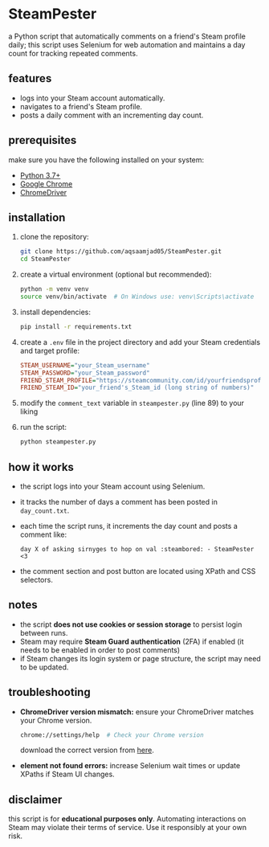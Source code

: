 # SteamPester

a Python script that automatically comments on a friend's Steam profile daily; this script uses Selenium for web automation and maintains a day count for tracking repeated comments.

## features

- logs into your Steam account automatically.
- navigates to a friend's Steam profile.
- posts a daily comment with an incrementing day count.

## prerequisites

make sure you have the following installed on your system:

- [Python 3.7+](https://www.python.org/downloads/)
- [Google Chrome](https://www.google.com/chrome/)
- [ChromeDriver](https://sites.google.com/chromium.org/driver/)

## installation

1. clone the repository:

   ```sh
   git clone https://github.com/aqsaamjad05/SteamPester.git
   cd SteamPester
   ```

2. create a virtual environment (optional but recommended):

   ```sh
   python -m venv venv
   source venv/bin/activate  # On Windows use: venv\Scripts\activate
   ```

3. install dependencies:

   ```sh
   pip install -r requirements.txt
   ```

4. create a `.env` file in the project directory and add your Steam credentials and target profile:

   ```ini
   STEAM_USERNAME="your_Steam_username"
   STEAM_PASSWORD="your_Steam_password"
   FRIEND_STEAM_PROFILE="https://steamcommunity.com/id/yourfriendsprofile"
   FRIEND_STEAM_ID="your_friend's_Steam_id (long string of numbers)"
   ```

5. modify the `comment_text` variable in `steampester.py` (line 89) to your liking  

6. run the script:

   ```sh
   python steampester.py
   ```

## how it works

- the script logs into your Steam account using Selenium.
- it tracks the number of days a comment has been posted in `day_count.txt`.
- each time the script runs, it increments the day count and posts a comment like:

  ```
  day X of asking sirnyges to hop on val :steambored: - SteamPester <3
  ```

- the comment section and post button are located using XPath and CSS selectors.

## notes

- the script **does not use cookies or session storage** to persist login between runs.
- Steam may require **Steam Guard authentication** (2FA) if enabled (it needs to be enabled in order to post comments)
- if Steam changes its login system or page structure, the script may need to be updated.

## troubleshooting

- **ChromeDriver version mismatch:** ensure your ChromeDriver matches your Chrome version.

  ```sh
  chrome://settings/help  # Check your Chrome version
  ```

  download the correct version from [here](https://sites.google.com/chromium.org/driver/).

- **element not found errors:** increase Selenium wait times or update XPaths if Steam UI changes.

## disclaimer

this script is for **educational purposes only**. Automating interactions on Steam may violate their terms of service. Use it responsibly at your own risk.
